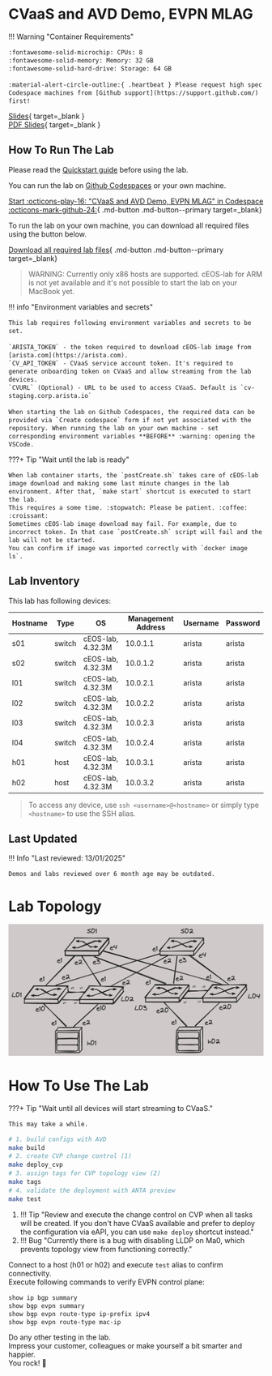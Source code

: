 # CVaaS and AVD Demo, EVPN MLAG

!!! Warning "Container Requirements"

    :fontawesome-solid-microchip: CPUs: 8  
    :fontawesome-solid-memory: Memory: 32 GB  
    :fontawesome-solid-hard-drive: Storage: 64 GB  

    :material-alert-circle-outline:{ .heartbeat } Please request high spec Codespace machines from [Github support](https://support.github.com/) first!

[Slides](https://{{gh.org_name}}.github.io/{{gh.repo_name}}/slides/cvaas-cvaas-and-avd-demo--evpn-mlag.html){ target=_blank }  
[PDF Slides](https://{{gh.org_name}}.github.io/{{gh.repo_name}}/pdfs/cvaas-cvaas-and-avd-demo--evpn-mlag.pdf){ target=_blank }

## How To Run The Lab

Please read the [Quickstart guide](https://ankudinov.github.io/aclabs/quickstart/) before using the lab.

You can run the lab on [Github Codespaces](https://codespaces.new/{{gh.repository}}/tree/{{gh.branch}}?quickstart=1&devcontainer_path=.devcontainer%2Fcvaas-cvaas-and-avd-demo--evpn-mlag%2Fdevcontainer.json) or your own machine.

[Start :octicons-play-16: "CVaaS and AVD Demo, EVPN MLAG" in Codespace :octicons-mark-github-24:](https://codespaces.new/{{gh.repository}}/tree/{{gh.branch}}?quickstart=1&devcontainer_path=.devcontainer%2Fcvaas-cvaas-and-avd-demo--evpn-mlag%2Fdevcontainer.json){ .md-button .md-button--primary target=_blank}

To run the lab on your own machine, you can download all required files using the button below.

[Download all required lab files](https://{{gh.org_name}}.github.io/aclabs/lab_archives/cvaas-cvaas-and-avd-demo--evpn-mlag.tar.gz){ .md-button .md-button--primary target=_blank}

> WARNING: Currently only x86 hosts are supported. cEOS-lab for ARM is not yet available and it's not possible to start the lab on your MacBook yet.

!!! info "Environment variables and secrets"

    This lab requires following environment variables and secrets to be set.

    `ARISTA_TOKEN` - the token required to download cEOS-lab image from [arista.com](https://arista.com).
    `CV_API_TOKEN` - CVaaS service account token. It's required to generate onboarding token on CVaaS and allow streaming from the lab devices.
    `CVURL` (Optional) - URL to be used to access CVaaS. Default is `cv-staging.corp.arista.io`

    When starting the lab on Github Codespaces, the required data can be provided via `Create codespace` form if not yet associated with the repository. When running the lab on your own machine - set corresponding environment variables **BEFORE** :warning: opening the VSCode.

???+ Tip "Wait until the lab is ready"

    When lab container starts, the `postCreate.sh` takes care of cEOS-lab image download and making some last minute changes in the lab environment. After that, `make start` shortcut is executed to start the lab.
    This requires a some time. :stopwatch: Please be patient. :coffee: :croissant:
    Sometimes cEOS-lab image download may fail. For example, due to incorrect token. In that case `postCreate.sh` script will fail and the lab will not be started.  
    You can confirm if image was imported correctly with `docker image ls`.  

## Lab Inventory

This lab has following devices:

| Hostname | Type | OS | Management Address | Username | Password |
| -------- | ---- | -- | ------------------ | -------- | -------- |
| s01 | switch | cEOS-lab, 4.32.3M | 10.0.1.1 | arista | arista |
| s02 | switch | cEOS-lab, 4.32.3M | 10.0.1.2 | arista | arista |
| l01 | switch | cEOS-lab, 4.32.3M | 10.0.2.1 | arista | arista |
| l02 | switch | cEOS-lab, 4.32.3M | 10.0.2.2 | arista | arista |
| l03 | switch | cEOS-lab, 4.32.3M | 10.0.2.3 | arista | arista |
| l04 | switch | cEOS-lab, 4.32.3M | 10.0.2.4 | arista | arista |
| h01 | host | cEOS-lab, 4.32.3M | 10.0.3.1 | arista | arista |
| h02 | host | cEOS-lab, 4.32.3M | 10.0.3.2 | arista | arista |

> To access any device, use `ssh <username>@<hostname>` or simply type `<hostname>` to use the SSH alias.

## Last Updated

!!! Info "Last reviewed: 13/01/2025"

    Demos and labs reviewed over 6 month age may be outdated.

# Lab Topology

![lab topology](assets/topos/small-l3ls-mlag.png)

# How To Use The Lab

???+ Tip "Wait until all devices will start streaming to CVaaS."

    This may take a while.

```bash
# 1. build configs with AVD
make build
# 2. create CVP change control (1)
make deploy_cvp
# 3. assign tags for CVP topology view (2)
make tags
# 4. validate the deployment with ANTA preview
make test
```

1. !!! Tip "Review and execute the change control on CVP when all tasks will be created. If you don't have CVaaS available and prefer to deploy the configuration via eAPI, you can use `make deploy` shortcut instead."
2. !!! Bug "Currently there is a bug with disabling LLDP on Ma0, which prevents topology view from functioning correctly."

Connect to a host (h01 or h02) and execute `test` alias to confirm connectivity.  
Execute following commands to verify EVPN control plane:

```text
show ip bgp summary
show bgp evpn summary
show bgp evpn route-type ip-prefix ipv4
show bgp evpn route-type mac-ip
```

Do any other testing in the lab.  
Impress your customer, colleagues or make yourself a bit smarter and happier.  
You rock! 🚀
